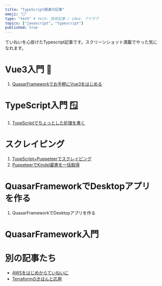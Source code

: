 ```yaml
---
title: "TypeScript関連の記事"
emoji: "📑"
type: "tech" # tech: 技術記事 / idea: アイデア
topics: ["javascript", "typescript"]
published: true
---
```

ていねいを心掛けたTypescript記事です。スクリーンショット満載でやった気になれます。

# Vue3入門 🐉
1. [QuasarFrameworkでお手軽にVue3をはじめる](https://zenn.dev/sway/articles/vue3_quasarframework_helloworld)

# TypeScript入門 🪟
1. [TypeScriptでちょっとした処理を書く](https://zenn.dev/sway/articles/ts_biginner_helloworld)

# スクレイピング
1. [TypeScript+Puppeteerでスクレイピング](https://zenn.dev/sway/articles/ts_scraping_hello)
1. [PuppeteerでKindel蔵書を一括取得]()

# QuasarFrameworkでDesktopアプリを作る
1. QuasarFrameworkでDesktopアプリを作る

# QuasarFramework入門

# 別の記事たち
- [AWSをはじめからていねいに](https://zenn.dev/sway/articles/aws_index_list)
- [Terraformのきほんと応用](https://zenn.dev/sway/articles/terraform_index_list)
